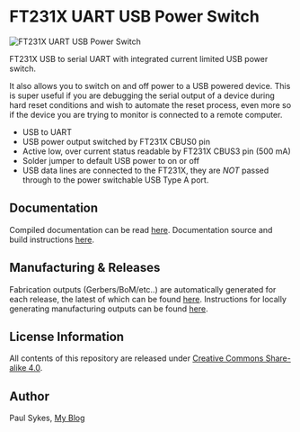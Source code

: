 FT231X UART USB Power Switch
================================
![FT231X UART USB Power Switch](https://github.com/paulsykes/ft231x_uart_usb_power_switch/releases/download/v0.30.0/ft231x_breakout_usb_power_switch.jpg)

FT231X USB to serial UART with integrated current limited USB power switch.

It also allows you to switch on and off power to a USB powered device. This is super useful if you are debugging the serial output of a device during hard reset conditions and wish to automate the reset process, even more so if the device you are trying to monitor is connected to a remote computer.

- USB to UART
- USB power output switched by FT231X CBUS0 pin
- Active low, over current status readable by FT231X CBUS3 pin (500 mA)
- Solder jumper to default USB power to on or off
- USB data lines are connected to the FT231X, they are *NOT* passed through to the power switchable USB Type A port. 

Documentation
-------------
Compiled documentation can be read [here](https://paulsykes.me/ft231x_uart_usb_power_switch). Documentation source and build instructions [here](docsrc).

Manufacturing & Releases
------------------------
Fabrication outputs (Gerbers/BoM/etc..) are automatically generated for each release, the latest of which can be found [here](https://github.com/paulsykes/ft231x_uart_usb_power_switch/releases/latest). Instructions for locally generating manufacturing outputs can be found [here](hardware/kicad/ft231x_uart_usb_power_switch).

License Information
-------------------
All contents of this repository are released under [Creative Commons Share-alike 4.0](http://creativecommons.org/licenses/by-sa/4.0/).

Author
------
Paul Sykes, [My Blog](https://paulsykes.me)
